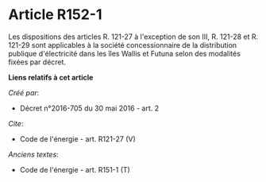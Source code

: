 # Article R152-1

Les dispositions des articles R. 121-27 à l'exception de son III, R. 121-28 et R. 121-29 sont applicables à la société
concessionnaire de la distribution publique d'électricité dans les îles Wallis et Futuna selon des modalités fixées par
décret.

**Liens relatifs à cet article**

_Créé par_:

  - Décret n°2016-705 du 30 mai 2016 - art. 2

_Cite_:

  - Code de l'énergie - art. R121-27 (V)

_Anciens textes_:

  - Code de l'énergie - art. R151-1 (T)
